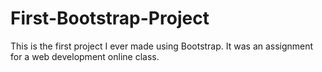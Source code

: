 # First-Bootstrap-Project

This is the first project I ever made using Bootstrap. It was an assignment for a web development online class. 

